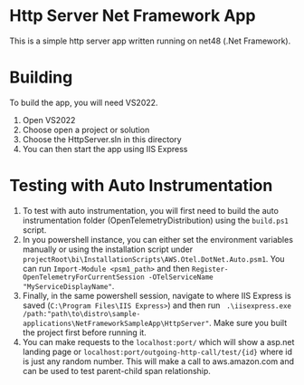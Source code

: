 # Http Server Net Framework App

This is a simple http server app written running on net48 (.Net Framework). 

# Building

To build the app, you will need VS2022. 
1. Open VS2022
2. Choose open a project or solution
3. Choose the HttpServer.sln in this directory
4. You can then start the app using IIS Express

# Testing with Auto Instrumentation

1. To test with auto instrumentation, you will first need to build the auto instrumentation folder (OpenTelemetryDistribution) using the `build.ps1` script.
2. In you powershell instance, you can either set the environment variables manually or using the installation script under `projectRoot\bi\InstallationScripts\AWS.Otel.DotNet.Auto.psm1`. You can run `Import-Module <psm1_path>` and then `Register-OpenTelemetryForCurrentSession -OTelServiceName "MyServiceDisplayName"`.
3. Finally, in the same powershell session, navigate to where IIS Express is saved (`C:\Program Files\IIS Express>`) and then run ` .\iisexpress.exe /path:"path\to\distro\sample-applications\NetFrameworkSampleApp\HttpServer"`. Make sure you built the project first before running it. 
4. You can make requests to the `localhost:port/` which will show a asp.net landing page or `localhost:port/outgoing-http-call/test/{id}` where id is just any random number. This will make a call to aws.amazon.com and can be used to test parent-child span relationship.


